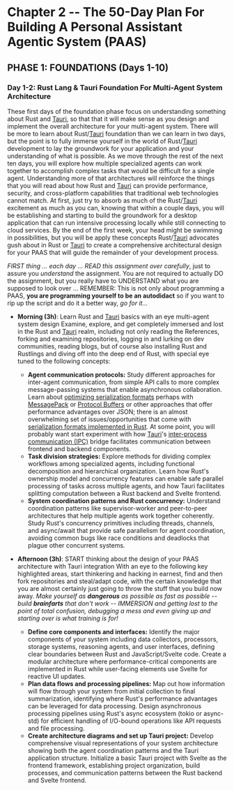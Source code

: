 # Chapter 2 -- The 50-Day Plan For Building A Personal Assistant Agentic System (PAAS)

## PHASE 1: FOUNDATIONS (Days 1-10)

### Day 1-2: Rust Lang & Tauri Foundation For Multi-Agent System Architecture

These first days of the foundation phase focus on understanding something about Rust and [Tauri](nested/sub-chapter_4.Tauri.md), so that that it will make sense as you design and implement the overall architecture for your multi-agent system. There will be more to learn about Rust/[Tauri](nested/sub-chapter_4.Tauri.md) foundation than we can learn in two days, but the point is to fully immerse yourself in the world of Rust/[Tauri](nested/sub-chapter_4.Tauri.md) development to lay the groundwork for your application and your understanding of what is possible. As we move through the rest of the next ten days, you will explore how multiple specialized agents can work together to accomplish complex tasks that would be difficult for a single agent. Understanding more of that architectures will reinforce the things that you will read about how Rust and [Tauri](nested/sub-chapter_4.Tauri.md) can provide performance, security, and cross-platform capabilities that traditional web technologies cannot match. At first, just try to absorb as much of the Rust/[Tauri](nested/sub-chapter_4.Tauri.md) excitement as much as you can, knowing that within a couple days, you will be establishing and starting to build the groundwork for a desktop application that can run intensive processing locally while still connecting to cloud services. By the end of the first week, your head might be swimming in possibilities, but you will be apply these concepts Rust/[Tauri](nested/sub-chapter_4.Tauri.md) advocates gush about in Rust or [Tauri](nested/sub-chapter_4.Tauri.md) to create a comprehensive architectural design for your PAAS that will guide the remainder of your development process.

*FIRST thing ... each day ... READ this assignment over carefully*, just to assure you *understand* the assignment. You are not required to actually DO the assignment, but you really have to UNDERSTAND what you are supposed to look over ... REMEMBER: This is not only about programming a PAAS, **you are programming yourself to be an autodidact** so if you want to rip up the script and do it a better way, *go for it...*

- **Morning (3h)**: Learn Rust and [Tauri](nested/sub-chapter_4.Tauri.md) basics with an eye multi-agent system design
  Examine, explore, and get completely immersed and lost in the Rust and [Tauri](nested/sub-chapter_4.Tauri.md) realm, including not only reading the References, forking and examining repositories, logging in and lurking on dev communities, reading blogs, but of course also installing Rust and Rustlings and diving off into the deep end of Rust, with special eye tuned to the following concepts:
  - **Agent communication protocols:** Study different approaches for inter-agent communication, from simple API calls to more complex message-passing systems that enable asynchronous collaboration. Learn about [optimizing serialization formats](https://medium.com/@shipshoper986/optimizing-data-serialization-faster-alternatives-to-json-a3685d210088) perhaps with [MessagePack](https://msgpack.org/index.html) or [Protocol Buffers](https://protobuf.dev/programming-guides/encoding/) or other approaches that offer performance advantages over JSON; there is an almost overwhelming set of issues/opportunities that come with [serialization formats implemented in Rust](https://users.rust-lang.org/t/overwhelmed-by-the-vast-variety-of-serialization-formats-which-to-use-when/88440). At some point, you will probably want start experiment with how [Tauri](nested/sub-chapter_4.Tauri.md)'s [inter-process communication (IPC)](https://tauri.app/concept/inter-process-communication/) bridge facilitates communication between frontend and backend components.
  - **Task division strategies:** Explore methods for dividing complex workflows among specialized agents, including functional decomposition and hierarchical organization. Learn how Rust's ownership model and concurrency features can enable safe parallel processing of tasks across multiple agents, and how Tauri facilitates splitting computation between a Rust backend and Svelte frontend.
  - **System coordination patterns and Rust concurrency:** Understand coordination patterns like supervisor-worker and peer-to-peer architectures that help multiple agents work together coherently. Study Rust's concurrency primitives including threads, channels, and async/await that provide safe parallelism for agent coordination, avoiding common bugs like race conditions and deadlocks that plague other concurrent systems.

- **Afternoon (3h)**: START thinking about the design of your PAAS architecture with Tauri integration
  With an eye to the following key highlighted areas, start thinkering and hacking in earnest, find and then fork repositories and steal/adapt code, with the certain knowledge that you are almost certainly just going to throw the stuff that you build now away. *Make yourself as* ***dangerous*** *as possible as fast as possible -- build* ***brainfarts*** *that don't work -- IMMERSION and getting lost to the point of total confusion, debugging a mess and even giving up and starting over is what training is for!*
  - **Define core components and interfaces:** Identify the major components of your system including data collectors, processors, storage systems, reasoning agents, and user interfaces, defining clear boundaries between Rust and JavaScript/Svelte code. Create a modular architecture where performance-critical components are implemented in Rust while user-facing elements use Svelte for reactive UI updates.
  - **Plan data flows and processing pipelines:** Map out how information will flow through your system from initial collection to final summarization, identifying where Rust's performance advantages can be leveraged for data processing. Design asynchronous processing pipelines using Rust's async ecosystem (tokio or async-std) for efficient handling of I/O-bound operations like API requests and file processing.
  - **Create architecture diagrams and set up Tauri project:** Develop comprehensive visual representations of your system architecture showing both the agent coordination patterns and the Tauri application structure. Initialize a basic Tauri project with Svelte as the frontend framework, establishing project organization, build processes, and communication patterns between the Rust backend and Svelte frontend.
